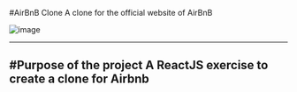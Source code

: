 #AirBnB Clone
A clone for the official website of AirBnB

![image](https://github.com/OjasKetkar/airbnb-clone/assets/98796669/d98bd51b-31ed-4e79-b7a6-f8e6ccf2c9d9)

---
#Purpose of the project
A ReactJS exercise to create a clone for Airbnb
---




